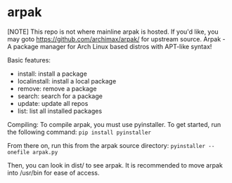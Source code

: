 # arpak
[NOTE] This repo is not where mainline arpak is hosted. If you'd like, you may goto https://github.com/archimax/arpak/ for upstream source.
Arpak - A package manager for Arch Linux based distros with APT-like syntax!

Basic features:
- install: install a package
- localinstall: install a local package
- remove: remove a package
- search: search for a package
- update: update all repos
- list: list all installed packages

Compiling:
To compile arpak, you must use pyinstaller. To get started, run the following command:
``pip install pyinstaller``

From there on, run this from the arpak source directory:
``pyinstaller --onefile arpak.py``

Then, you can look in dist/ to see arpak. It is recommended to move arpak into /usr/bin for ease of access.

